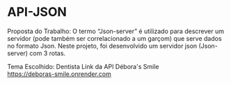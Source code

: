 # API-JSON


Proposta do Trabalho:
O termo “Json-server” é utilizado para descrever um servidor (pode também ser
correlacionado a um garçom) que serve dados no formato Json.
Neste projeto, foi desenvolvido um servidor json (Json-server) com 3 rotas.


Tema Escolhido: Dentista
Link da API Débora's Smile <br>
https://deboras-smile.onrender.com
